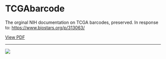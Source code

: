 # TCGAbarcode
The orginal NIH documentation on TCGA barcodes, preserved. In response to: https://www.biostars.org/p/313063/

<a href="TCGAbarcode.pdf">View PDF</a>

<hr>

<img src="imges/barcode.jgg"></img>
<p></p>
<imh src="images/TCGA_barcode.jpg"></img>
